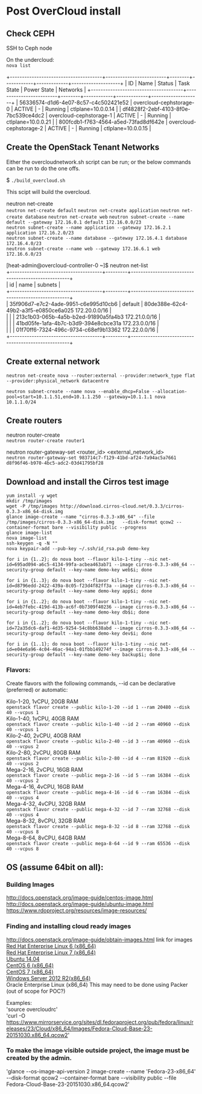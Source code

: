 # Post OverCloud install


## Check CEPH  

SSH to Ceph node  

On the undercloud:  
`nova list`

+--------------------------------------+-------------------------+--------+------------+-------------+--------------------+
| ID                                   | Name                    | Status | Task State | Power State | Networks           |
+--------------------------------------+-------------------------+--------+------------+-------------+--------------------+
| 56336574-d1d6-4e07-8c57-c4c502421e52 | overcloud-cephstorage-0 | ACTIVE | -          | Running     | ctlplane=10.0.0.14 |
| df4828f2-2ebf-4103-8f0e-7bc539ce4dc2 | overcloud-cephstorage-1 | ACTIVE | -          | Running     | ctlplane=10.0.0.21 |
| 800fcdb1-f763-4564-a5ed-73fad8df642e | overcloud-cephstorage-2 | ACTIVE | -          | Running     | ctlplane=10.0.0.15 |

## Create the OpenStack Tenant Networks   

Either the overcloudnetwork.sh script can be run; or the below commands can be run to do the one offs.

$ `./build_overcloud.sh`  

This scipt will build the overcloud.  

neutron net-create <name>  
`neutron net-create default`
`neutron net-create application`
`neutron net-create database`
`neutron net-create web`
`neutron subnet-create --name default --gateway 172.16.0.1 default 172.16.0.0/23`  
`neutron subnet-create --name application --gateway 172.16.2.1 application 172.16.2.0/23`  
`neutron subnet-create --name database --gateway 172.16.4.1 database 172.16.4.0/23`  
`neutron subnet-create --name web --gateway 172.16.6.1 web 172.16.6.0/23`  

[heat-admin@overcloud-controller-0 ~]$ neutron net-list  
+--------------------------------------+---------+----------------------------------------------------+  
| id                                   | name    | subnets                                            |  
+--------------------------------------+---------+----------------------------------------------------+  
| 35f906d7-e7c2-4ade-9951-c6e995d10cb6 | default | 80de388e-62c4-49b2-a3f5-e0850ce6a025 172.20.0.0/16 |  
|                                      |         | 213c1b03-065b-4a5b-b2ed-91890a5fa4b3 172.21.0.0/16 |  
|                                      |         | 41bd05fe-1afa-4b7c-b3d9-394e8cbce31a 172.23.0.0/16 |  
|                                      |         | 01f70ff6-7324-496c-9734-c68ef9b13362 172.22.0.0/16 |  
+--------------------------------------+---------+----------------------------------------------------+  

## Create external network

`neutron net-create nova --router:external --provider:network_type flat --provider:physical_network datacentre`  

`neutron subnet-create --name nova --enable_dhcp=False --allocation-pool=start=10.1.1.51,end=10.1.1.250 --gateway=10.1.1.1 nova 10.1.1.0/24`  

## Create routers

neutron router-create <name>  
`neutron router-create router1`

neutron router-gateway-set <router_id> <external_network_id>  
`neutron router-gateway-set 983714c7-f129-41bd-af24-7a94ac5a7661 d8f96f46-b970-4bc5-adc2-03d41795bf28`

## Download and install the Cirros test image

`yum install -y wget`  
`mkdir /tmp/images`  
`wget -P /tmp/images http://download.cirros-cloud.net/0.3.3/cirros-0.3.3-x86_64-disk.img`  
`glance image-create --name "cirros-0.3.3-x86_64" --file /tmp/images/cirros-0.3.3-x86_64-disk.img   --disk-format qcow2 --container-format bare --visibility public --progress`  
`glance image-list`  
`nova image-list`  
`ssh-keygen -q -N ""`  
`nova keypair-add --pub-key ~/.ssh/id_rsa.pub demo-key`  

`for i in {1..2}; do nova boot --flavor kilo-1-tiny --nic net-id=695ad094-a6c5-4134-99fa-acbea463ab71 --image cirros-0.3.3-x86_64 --security-group default --key-name demo-key web$i; done`  

`for i in {1..3}; do nova boot --flavor kilo-1-tiny --nic net-id=d8796edd-2422-439a-8c05-f23d4f82ff3a --image cirros-0.3.3-x86_64 --security-group default --key-name demo-key app$i; done`

`for i in {1..2}; do nova boot --flavor kilo-1-tiny --nic net-id=4eb7febc-419d-413b-ac6f-0b7309f40236 --image cirros-0.3.3-x86_64 --security-group default --key-name demo-key db$i; done`

`for i in {1..2}; do nova boot --flavor kilo-1-tiny --nic net-id=72a35dc6-daf1-4d35-9254-54c8bb638abd --image cirros-0.3.3-x86_64 --security-group default --key-name demo-key dev$i; done`

 `for i in {1..1}; do nova boot --flavor kilo-1-tiny --nic net-id=e04e6a96-4c04-46ac-94a1-01fbb149274f --image cirros-0.3.3-x86_64 --security-group default --key-name demo-key backup$i; done`

### Flavors:

Create flavors with the following commands, --id can be declarative (preferred) or automatic:  

Kilo-1-20, 1vCPU, 20GB RAM  
`openstack flavor create --public kilo-1-20 --id 1 --ram 20480 --disk 40 --vcpus 1`  
Kilo-1-40, 1vCPU, 40GB RAM  
`openstack flavor create --public kilo-1-40 --id 2 --ram 40960 --disk 40 --vcpus 1`  
Kilo-2-40, 2vCPU, 40GB RAM  
`openstack flavor create --public kilo-2-40 --id 3 --ram 40960 --disk 40 --vcpus 2`  
Kilo-2-80, 2vCPU, 80GB RAM  
`openstack flavor create --public kilo-2-80 --id 4 --ram 81920 --disk 40 --vcpus 2`   
Mega-2-16, 2vCPU, 16GB RAM  
`openstack flavor create --public mega-2-16 --id 5 --ram 16384 --disk 40 --vcpus 2`  
Mega-4-16, 4vCPU, 16GB RAM  
`openstack flavor create --public mega-4-16 --id 6 --ram 16384 --disk 40 --vcpus 4`  
Mega-4-32, 4vCPU, 32GB RAM  
`openstack flavor create --public mega-4-32 --id 7 --ram 32768 --disk 40 --vcpus 4`  
Mega-8-32, 8vCPU, 32GB RAM  
`openstack flavor create --public mega-8-32 --id 8 --ram 32768 --disk 40 --vcpus 8`  
Mega-8-64, 8vCPU, 64GB RAM  
`openstack flavor create --public mega-8-64 --id 9 --ram 65536 --disk 40 --vcpus 8`  


## OS (assume 64bit on all):

### Building Images
http://docs.openstack.org/image-guide/centos-image.html
http://docs.openstack.org/image-guide/ubuntu-image.html
https://www.rdoproject.org/resources/image-resources/

### Finding and installing cloud ready images

 http://docs.openstack.org/image-guide/obtain-images.html link for images
[Red Hat Enterprise Linux 6 (x86_64)](https://rhn.redhat.com/rhn/software/channel/downloads/Download.do?cid=16952)  
[Red Hat Enterprise Linux 7 (x86_64)](https://access.redhat.com/downloads/content/69/ver=/rhel---7/x86_64/product-downloads)  
[Ubuntu 14.04](http://cloud-images.ubuntu.com/trusty/)  
[CentOS 6 (x86_64)](http://cloud.centos.org/centos/6/images/)  
[CentOS 7 (x86_64)](http://cloud.centos.org/centos/7/images/)  
[Windows Server 2012 R2(x86_64)](https://cloudbase.it/windows-cloud-images/)  
Oracle Enterprise Linux (x86_64)
This may need to be done using Packer (out of scope for POC?)

Examples:  
'source overcloudrc'  
'curl -O https://www.mirrorservice.org/sites/dl.fedoraproject.org/pub/fedora/linux/releases/23/Cloud/x86_64/Images/Fedora-Cloud-Base-23-20151030.x86_64.qcow2'  

### To make the image visible outside project, the image must be created by the admin.

'glance --os-image-api-version 2 image-create --name 'Fedora-23-x86_64' --disk-format qcow2 --container-format bare --visibility public --file Fedora-Cloud-Base-23-20151030.x86_64.qcow2'  
